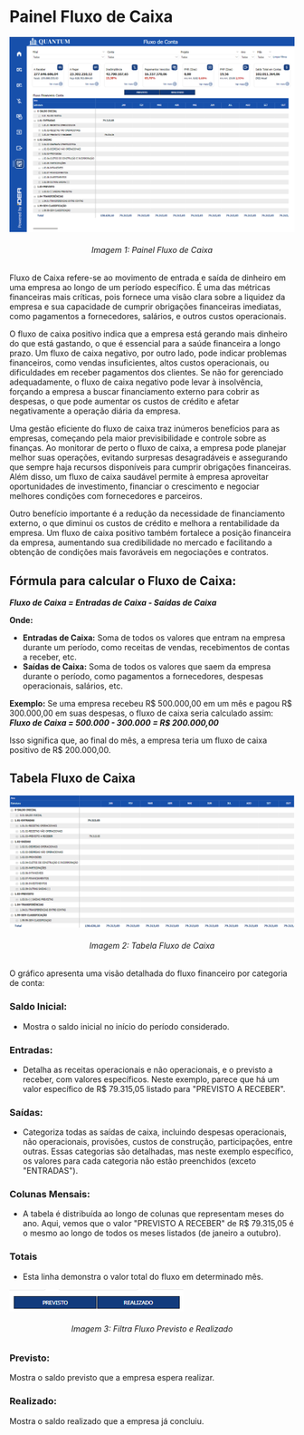 # Painel Fluxo de Caixa

![Relatório "Fluxo de Caixa"](../../assets/cash_flow.png)
<h6 align = "center"> Imagem 1: Painel Fluxo de Caixa</h6>

Fluxo de Caixa refere-se ao movimento de entrada e saída de dinheiro em uma empresa ao longo de um período específico. É uma das métricas financeiras mais críticas, pois fornece uma visão clara sobre a liquidez da empresa e sua capacidade de cumprir obrigações financeiras imediatas, como pagamentos a fornecedores, salários, e outros custos operacionais.

O fluxo de caixa positivo indica que a empresa está gerando mais dinheiro do que está gastando, o que é essencial para a saúde financeira a longo prazo. Um fluxo de caixa negativo, por outro lado, pode indicar problemas financeiros, como vendas insuficientes, altos custos operacionais, ou dificuldades em receber pagamentos dos clientes. Se não for gerenciado adequadamente, o fluxo de caixa negativo pode levar à insolvência, forçando a empresa a buscar financiamento externo para cobrir as despesas, o que pode aumentar os custos de crédito e afetar negativamente a operação diária da empresa.

Uma gestão eficiente do fluxo de caixa traz inúmeros benefícios para as empresas, começando pela maior previsibilidade e controle sobre as finanças. Ao monitorar de perto o fluxo de caixa, a empresa pode planejar melhor suas operações, evitando surpresas desagradáveis e assegurando que sempre haja recursos disponíveis para cumprir obrigações financeiras. Além disso, um fluxo de caixa saudável permite à empresa aproveitar oportunidades de investimento, financiar o crescimento e negociar melhores condições com fornecedores e parceiros.

Outro benefício importante é a redução da necessidade de financiamento externo, o que diminui os custos de crédito e melhora a rentabilidade da empresa. Um fluxo de caixa positivo também fortalece a posição financeira da empresa, aumentando sua credibilidade no mercado e facilitando a obtenção de condições mais favoráveis em negociações e contratos.

## **Fórmula para calcular o Fluxo de Caixa:**
**_Fluxo de Caixa = Entradas de Caixa - Saídas de Caixa_**

**Onde:**
- **Entradas de Caixa:** Soma de todos os valores que entram na empresa durante um período, como receitas de vendas, recebimentos de contas a receber, etc.
- **Saídas de Caixa:** Soma de todos os valores que saem da empresa durante o período, como pagamentos a fornecedores, despesas operacionais, salários, etc.

**Exemplo:**
Se uma empresa recebeu R$ 500.000,00 em um mês e pagou R$ 300.000,00 em suas despesas, o fluxo de caixa seria calculado assim:
**_Fluxo de Caixa = 500.000 - 300.000 = R$ 200.000,00_**

Isso significa que, ao final do mês, a empresa teria um fluxo de caixa positivo de R$ 200.000,00.

## Tabela Fluxo de Caixa
![Gráfico "Fluxo de Caixa"](../../assets/cash_flow_table.png)
<h6 align = "center"> Imagem 2: Tabela Fluxo de Caixa</h6>

O gráfico apresenta uma visão detalhada do fluxo financeiro por categoria de conta:

 ### Saldo Inicial:
- Mostra o saldo inicial no início do período considerado.

### Entradas:
- Detalha as receitas operacionais e não operacionais, e o previsto a receber, com valores específicos. Neste exemplo, parece que há um valor específico de R$ 79.315,05 listado para "PREVISTO A RECEBER".

### Saídas:
- Categoriza todas as saídas de caixa, incluindo despesas operacionais, não operacionais, provisões, custos de construção, participações, entre outras. Essas categorias são detalhadas, mas neste exemplo específico, os valores para cada categoria não estão preenchidos (exceto "ENTRADAS"). 

### Colunas Mensais:
- A tabela é distribuída ao longo de colunas que representam meses do ano. Aqui, vemos que o valor "PREVISTO A RECEBER" de R$ 79.315,05 é o mesmo ao longo de todos os meses listados (de janeiro a outubro).

### Totais
- Esta linha demonstra o valor total do fluxo em determinado mês.

![Filtros Previsto x Realizado "Fluxo de Caixa"](../../assets/filter_previst_realized.png)
<h6 align = "center"> Imagem 3: Filtra Fluxo Previsto e Realizado</h6>

### Previsto:
Mostra o saldo previsto que a empresa espera realizar.

### Realizado:
Mostra o saldo realizado que a empresa já concluiu.
